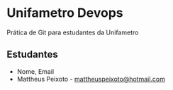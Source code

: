 # Unifametro Devops

Prática de Git para estudantes da Unifametro

## Estudantes
- Nome, Email
- Mattheus Peixoto - mattheuspeixoto@hotmail.com
